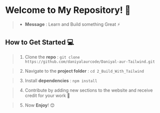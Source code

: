 # **Welcome to My Repository! 🚀**
<!-- Motivational Purpose -->
> * **Message** : Learn and Build something Great ⚡

## **How to Get Started 💻**
<!-- Answer -->
> 1. Clone the **repo** : `git clone https://github.com/daniyalaurcode/Daniyal-aur-Tailwind.git`

> 2. Navigate to the **project folder** : `cd 2_Build_With_Tailwind`

> 3. Install **dependencies** : `npm install`

> 4. Contribute by adding new sections to the website and receive credit for your work 💖

> 5. Now **Enjoy**! 😊
